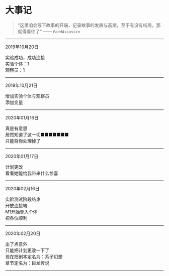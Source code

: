 # 大事记

> “这里咱会写下故事的开端，记录故事的发展与高潮，至于有没有结局，那就得看你了”   —— *`FoodAssassin`*

* * *

2019年10月20日

实验成功，成功连接  
实验个体：1  
观察员：1

* * *

2019年10月21日

增加实验个体与观察员  
添加变量

* * *

2020年01月16日

真是有意思  
居然知道了这一切■■■■■■■  
只能将你处理掉了

* * *

2020年01月17日

计划更改  
看看她能给我带来什么惊喜

* * *

2020年02月16日

实验测试阶段结束  
开放连接端  
M1开始登入个体  
祝各位顺利

* * *

2020年02月20日

出了点意外  
只能把计划更改一下了  
现在把剧本定名为：系子幻想  
章节定名为：巨龙传说  

* * *
